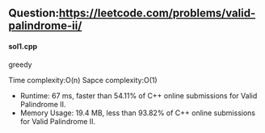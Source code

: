 ## Question:https://leetcode.com/problems/valid-palindrome-ii/

#### sol1.cpp
greedy

Time complexity:O(n)
Sapce complexity:O(1)

* Runtime: 67 ms, faster than 54.11% of C++ online submissions for Valid Palindrome II.
* Memory Usage: 19.4 MB, less than 93.82% of C++ online submissions for Valid Palindrome II.
